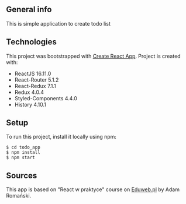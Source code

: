 ## General info
This is simple application to create todo list

## Technologies
This project was bootstrapped with [Create React App](https://github.com/facebook/create-react-app).
Project is created with:
* ReactJS 16.11.0
* React-Router 5.1.2
* React-Redux 7.1.1
* Redux 4.0.4
* Styled-Components 4.4.0
* History 4.10.1

## Setup
To run this project, install it locally using npm:

```
$ cd todo_app
$ npm install
$ npm start
```

## Sources
This app is based on "React w praktyce" course on [Eduweb.pl](https://eduweb.pl) by Adam Romański.
